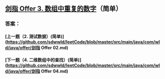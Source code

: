 ## [剑指 Offer 3. 数组中重复的数字](https://leetcode-cn.com/problems/merge-two-sorted-lists/)（简单）





### 答案：



#### [上一题（2. 测试数据）(简单)](https://github.com/sdwwld/leetCode/blob/master/src/main/java/com/wld/java/offer/剑指 Offer 02.md)

#### [下一题（4. 二维数组中的查找）(简单)](https://github.com/sdwwld/leetCode/blob/master/src/main/java/com/wld/java/offer/剑指 Offer 04.md)